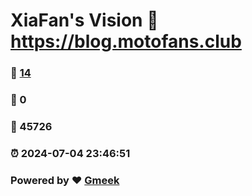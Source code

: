 # XiaFan's Vision :link: https://blog.motofans.club 
### :page_facing_up: [14](https://blog.motofans.club/tag.html) 
### :speech_balloon: 0 
### :hibiscus: 45726 
### :alarm_clock: 2024-07-04 23:46:51 
### Powered by :heart: [Gmeek](https://github.com/Meekdai/Gmeek)
